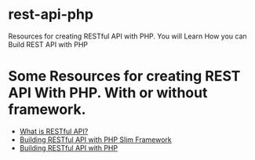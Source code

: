 # rest-api-php
Resources for creating RESTful API with PHP. You will Learn How you can Build REST API with PHP


# Some Resources for creating REST API With PHP. With or without framework.

* [What is RESTful API?](https://www.youtube.com/watch?v=Q-BpqyOT3a8)
* [Building RESTful API with PHP Slim Framework](https://www.youtube.com/watch?v=DHUxnUX7Y2Y)
* [Building RESTful API with PHP](https://www.codeofaninja.com/2017/02/create-simple-rest-api-in-php.html)

